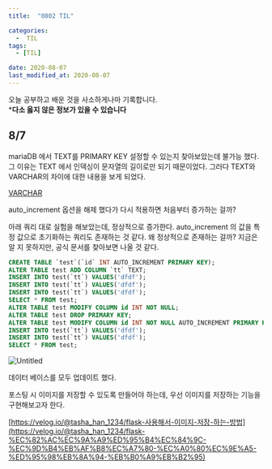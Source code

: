 ```yaml
---
title:  "0802 TIL" 

categories:
  -  TIL
tags:
  - [TIL]

date: 2020-08-07
last_modified_at: 2020-08-07
---
```


오늘 공부하고 배운 것을 사소하게나마 기록합니다.  
***다소 옳지 않은 정보가 있을 수 있습니다**

## 8/7

mariaDB 에서 TEXT를 PRIMARY KEY 설정할 수 있는지 찾아보았는데 불가능 했다. 그 이유는 TEXT 에서 인덱싱이 문자열의 길이로만 되기 때문이었다. 그러다 TEXT와 VARCHAR의 차이에 대한 내용을 보게 되었다. 

[VARCHAR](https://mariadb.com/kb/en/varchar/)

auto_increment 옵션을 해제 했다가 다시 적용하면 처음부터 증가하는 걸까? 

아래 쿼리 대로 실험을 해보았는데, 정상적으로 증가한다. auto_increment 의 값을 특정 값으로 초기화하는 쿼리도 존재하는 것 같다. 왜 정상적으로 존재하는 걸까? 지금은 알 지 못하지만, 공식 문서를 찾아보면 나올 것 같다. 

```sql
CREATE TABLE `test`(`id` INT AUTO_INCREMENT PRIMARY KEY);
ALTER TABLE test ADD COLUMN `tt` TEXT;
INSERT INTO test(`tt`) VALUES('dfdf');
INSERT INTO test(`tt`) VALUES('dfdf');
INSERT INTO test(`tt`) VALUES('dfdf');
SELECT * FROM test;
ALTER TABLE test MODIFY COLUMN id INT NOT NULL;
ALTER TABLE test DROP PRIMARY KEY;
ALTER TABLE test MODIFY COLUMN id INT NOT NULL AUTO_INCREMENT PRIMARY KEY;
INSERT INTO test(`tt`) VALUES('dfdf');
INSERT INTO test(`tt`) VALUES('dfdf');
SELECT * FROM test;
```

![Untitled](https://user-images.githubusercontent.com/86303312/183296886-3f4d8f37-c704-4a37-92d4-41318703a4e6.png)

데이터 베이스를 모두 업데이트 했다. 

포스팅 시 이미지를 저장할 수 있도록 만들어야 하는데, 우선 이미지를 저장하는 기능을 구현해보고자 한다. 

[https://velog.io/@tasha_han_1234/flask-사용해서-이미지-저장-하는-방법](https://velog.io/@tasha_han_1234/flask-%EC%82%AC%EC%9A%A9%ED%95%B4%EC%84%9C-%EC%9D%B4%EB%AF%B8%EC%A7%80-%EC%A0%80%EC%9E%A5-%ED%95%98%EB%8A%94-%EB%B0%A9%EB%B2%95)
